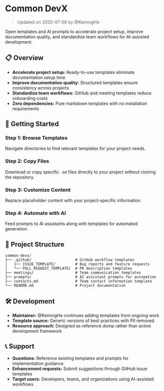 # Common DevX

> Updated on 2025-07-09 by @KemingHe

Open templates and AI prompts to accelerate project setup, improve documentation quality, and standardize team workflows for AI-assisted development.

## 📋 Overview

- **Accelerate project setup:** Ready-to-use templates eliminate documentation setup time
- **Improve documentation quality:** Structured templates ensure consistency across projects
- **Standardize team workflows:** GitHub and meeting templates reduce onboarding costs
- **Zero dependencies:** Pure markdown templates with no installation requirements

## 🚀 Getting Started

### Step 1: Browse Templates

Navigate directories to find relevant templates for your project needs.

### Step 2: Copy Files

Download or copy specific `.md` files directly to your project without cloning the repository.

### Step 3: Customize Content

Replace placeholder content with your project-specific information.

### Step 4: Automate with AI

Feed prompts to AI assistants along with templates for automated generation.

## 📁 Project Structure

```plaintext
common-devx/
├── .github/                    # GitHub workflow templates
│   ├── ISSUE_TEMPLATE/         # Bug reports and feature requests
│   └── PULL_REQUEST_TEMPLATE/  # PR description templates
├── meetings/                   # Team communication templates
├── prompts/                    # AI assistant prompts for automation
├── contacts.md                 # Team contact information template
└── README.md                   # Project documentation
```

## 🛠️ Development

- **Maintainer:** @KemingHe continues adding templates from ongoing work
- **Template source:** Generic versions of best practices with PII removed
- **Resource approach:** Designed as reference dump rather than active development framework

## 📞 Support

- **Questions:** Reference existing templates and prompts for implementation guidance
- **Enhancement requests:** Submit suggestions through GitHub issue templates
- **Target users:** Developers, teams, and organizations using AI-assisted workflows
